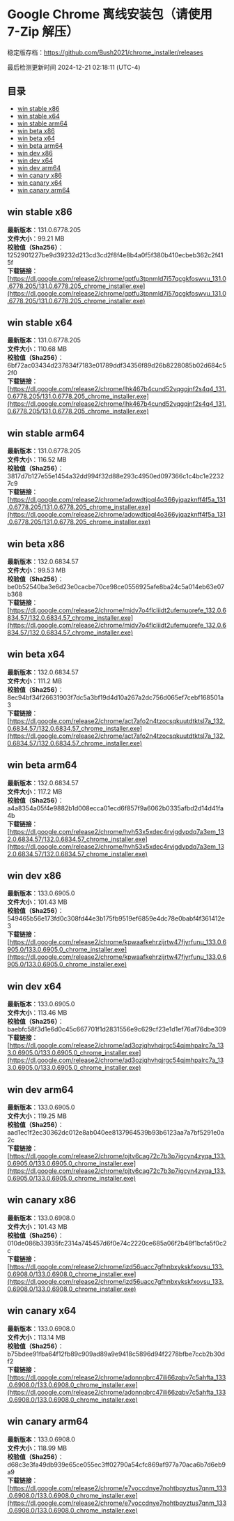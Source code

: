# Google Chrome 离线安装包（请使用 7-Zip 解压）
稳定版存档：<https://github.com/Bush2021/chrome_installer/releases>

最后检测更新时间
2024-12-21 02:18:11 (UTC-4)

## 目录
* [win stable x86](https://github.com/Bush2021/chrome_installer?tab=readme-ov-file#win-stable-x86)
* [win stable x64](https://github.com/Bush2021/chrome_installer?tab=readme-ov-file#win-stable-x64)
* [win stable arm64](https://github.com/Bush2021/chrome_installer?tab=readme-ov-file#win-stable-arm64)
* [win beta x86](https://github.com/Bush2021/chrome_installer?tab=readme-ov-file#win-beta-x86)
* [win beta x64](https://github.com/Bush2021/chrome_installer?tab=readme-ov-file#win-beta-x64)
* [win beta arm64](https://github.com/Bush2021/chrome_installer?tab=readme-ov-file#win-beta-arm64)
* [win dev x86](https://github.com/Bush2021/chrome_installer?tab=readme-ov-file#win-dev-x86)
* [win dev x64](https://github.com/Bush2021/chrome_installer?tab=readme-ov-file#win-dev-x64)
* [win dev arm64](https://github.com/Bush2021/chrome_installer?tab=readme-ov-file#win-dev-arm64)
* [win canary x86](https://github.com/Bush2021/chrome_installer?tab=readme-ov-file#win-canary-x86)
* [win canary x64](https://github.com/Bush2021/chrome_installer?tab=readme-ov-file#win-canary-x64)
* [win canary arm64](https://github.com/Bush2021/chrome_installer?tab=readme-ov-file#win-canary-arm64)

## win stable x86
**最新版本**：131.0.6778.205  
**文件大小**：99.21 MB  
**校验值（Sha256）**：1252901227be9d39232d213cd3cd2f8f4e8b4a0f5f380b410ecbeb362c2f415f  
**下载链接**：[https://dl.google.com/release2/chrome/gptfu3tpnmld7i57qcgkfoswvu_131.0.6778.205/131.0.6778.205_chrome_installer.exe](https://dl.google.com/release2/chrome/gptfu3tpnmld7i57qcgkfoswvu_131.0.6778.205/131.0.6778.205_chrome_installer.exe)  

## win stable x64
**最新版本**：131.0.6778.205  
**文件大小**：110.68 MB  
**校验值（Sha256）**：6bf72ac03434d237834f7183e01789ddf34356f89d26b8228085b02d684c52f0  
**下载链接**：[https://dl.google.com/release2/chrome/lhk467b4cund52vqgqjnf2s4q4_131.0.6778.205/131.0.6778.205_chrome_installer.exe](https://dl.google.com/release2/chrome/lhk467b4cund52vqgqjnf2s4q4_131.0.6778.205/131.0.6778.205_chrome_installer.exe)  

## win stable arm64
**最新版本**：131.0.6778.205  
**文件大小**：116.52 MB  
**校验值（Sha256）**：3817d7b127e55e1454a32dd994f32d88e293c4950ed097366c1c4bc1e22327c9  
**下载链接**：[https://dl.google.com/release2/chrome/adowdtjpql4o366yjqazknff4f5a_131.0.6778.205/131.0.6778.205_chrome_installer.exe](https://dl.google.com/release2/chrome/adowdtjpql4o366yjqazknff4f5a_131.0.6778.205/131.0.6778.205_chrome_installer.exe)  

## win beta x86
**最新版本**：132.0.6834.57  
**文件大小**：99.53 MB  
**校验值（Sha256）**：be0b52540ba3e6d23e0cacbe70ce98ce0556925afe8ba24c5a014eb63e07b368  
**下载链接**：[https://dl.google.com/release2/chrome/midv7o4flcliidt2ufemuorefe_132.0.6834.57/132.0.6834.57_chrome_installer.exe](https://dl.google.com/release2/chrome/midv7o4flcliidt2ufemuorefe_132.0.6834.57/132.0.6834.57_chrome_installer.exe)  

## win beta x64
**最新版本**：132.0.6834.57  
**文件大小**：111.2 MB  
**校验值（Sha256）**：8ec94bf34f26631903f7dc5a3bf19d4d10a267a2dc756d065ef7cebf168501a3  
**下载链接**：[https://dl.google.com/release2/chrome/act7afo2n4tzocsqkuutdtktsl7a_132.0.6834.57/132.0.6834.57_chrome_installer.exe](https://dl.google.com/release2/chrome/act7afo2n4tzocsqkuutdtktsl7a_132.0.6834.57/132.0.6834.57_chrome_installer.exe)  

## win beta arm64
**最新版本**：132.0.6834.57  
**文件大小**：117.2 MB  
**校验值（Sha256）**：a4a8354a05f4e9882b1d008ecca01ecd6f857f9a6062b0335afbd2d14d41fa4b  
**下载链接**：[https://dl.google.com/release2/chrome/hvh53x5xdec4rvjgdvpdq7a3em_132.0.6834.57/132.0.6834.57_chrome_installer.exe](https://dl.google.com/release2/chrome/hvh53x5xdec4rvjgdvpdq7a3em_132.0.6834.57/132.0.6834.57_chrome_installer.exe)  

## win dev x86
**最新版本**：133.0.6905.0  
**文件大小**：101.43 MB  
**校验值（Sha256）**：549465b56e173fd0c308fd44e3b175fb9519ef6859e4dc78e0babf4f361412e3  
**下载链接**：[https://dl.google.com/release2/chrome/kpwaafkehrzijrtw47fjyrfunu_133.0.6905.0/133.0.6905.0_chrome_installer.exe](https://dl.google.com/release2/chrome/kpwaafkehrzijrtw47fjyrfunu_133.0.6905.0/133.0.6905.0_chrome_installer.exe)  

## win dev x64
**最新版本**：133.0.6905.0  
**文件大小**：113.46 MB  
**校验值（Sha256）**：baebfc58f3d1e6d0c45c667701f1d2831556e9c629cf23e1d1ef76af76dbe309  
**下载链接**：[https://dl.google.com/release2/chrome/ad3ozjqhvhqjrgc54qjmhpalrc7a_133.0.6905.0/133.0.6905.0_chrome_installer.exe](https://dl.google.com/release2/chrome/ad3ozjqhvhqjrgc54qjmhpalrc7a_133.0.6905.0/133.0.6905.0_chrome_installer.exe)  

## win dev arm64
**最新版本**：133.0.6905.0  
**文件大小**：119.25 MB  
**校验值（Sha256）**：aad1ec1f2ec30362dc012e8ab040ee8137964539b93b6123aa7a7bf5291e0a2c  
**下载链接**：[https://dl.google.com/release2/chrome/pjtv6cag72c7b3p7igcyn4zyqa_133.0.6905.0/133.0.6905.0_chrome_installer.exe](https://dl.google.com/release2/chrome/pjtv6cag72c7b3p7igcyn4zyqa_133.0.6905.0/133.0.6905.0_chrome_installer.exe)  

## win canary x86
**最新版本**：133.0.6908.0  
**文件大小**：101.43 MB  
**校验值（Sha256）**：010de086b33935fc2314a745457d6f0e74c2220ce685a06f2b48f1bcfa5f0c2c  
**下载链接**：[https://dl.google.com/release2/chrome/izd56uacc7gfhnbxykskfxovsu_133.0.6908.0/133.0.6908.0_chrome_installer.exe](https://dl.google.com/release2/chrome/izd56uacc7gfhnbxykskfxovsu_133.0.6908.0/133.0.6908.0_chrome_installer.exe)  

## win canary x64
**最新版本**：133.0.6908.0  
**文件大小**：113.14 MB  
**校验值（Sha256）**：b75bdee91fba64f12fb89c909ad89a9e9418c5896d94f2278bfbe7ccb2b30df2  
**下载链接**：[https://dl.google.com/release2/chrome/adonnqbrc47ili66zqbv7c5ahfta_133.0.6908.0/133.0.6908.0_chrome_installer.exe](https://dl.google.com/release2/chrome/adonnqbrc47ili66zqbv7c5ahfta_133.0.6908.0/133.0.6908.0_chrome_installer.exe)  

## win canary arm64
**最新版本**：133.0.6908.0  
**文件大小**：118.99 MB  
**校验值（Sha256）**：d68c3e3fa49db939e65ce055ec3ff02790a54cfc869af977a70aca6b7d6eb9a9  
**下载链接**：[https://dl.google.com/release2/chrome/e7voccdnye7nohtbqyztus7qnm_133.0.6908.0/133.0.6908.0_chrome_installer.exe](https://dl.google.com/release2/chrome/e7voccdnye7nohtbqyztus7qnm_133.0.6908.0/133.0.6908.0_chrome_installer.exe)  

